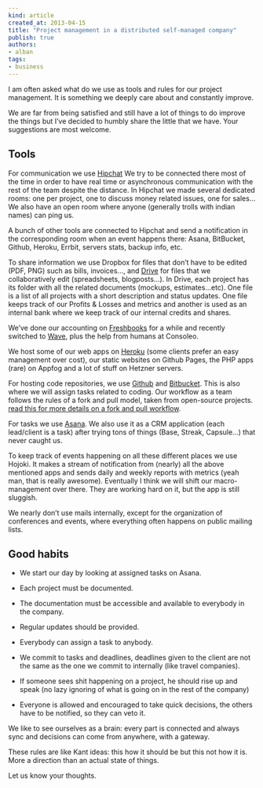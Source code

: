 ```yaml
---
kind: article
created_at: 2013-04-15
title: "Project management in a distributed self-managed company"
publish: true
authors:
- alban
tags:
- business
---
```


I am often asked what do we use as tools and rules for our project management. It is something we deeply care about and constantly improve.

We are far from being satisfied and still have a lot of things to do improve the things but I’ve decided to humbly share the little that we have. Your suggestions are most welcome.

## Tools

For communication we use [Hipchat](http://hipchat.com) We try to be connected there most of the time in order to have real time or asynchronous communication with the rest of the team despite the distance. In Hipchat we made several dedicated rooms: one per project, one to discuss money related issues, one for sales... We also have an open room where anyone (generally trolls with indian names) can ping us.

A bunch of other tools are connected to Hipchat and send a notification in the corresponding room when an event happens there: Asana, BitBucket, Github, Heroku, Errbit, servers stats, backup info, etc.

To share information we use Dropbox for files that don’t have to be edited (PDF, PNG) such as bills, invoices..., and [Drive](http://drive.google.com) for files that we collaboratively edit (spreadsheets, blogposts...). In Drive, each project has its folder with all the related documents (mockups, estimates...etc). One file is a list of all projects with a short description and status updates. One file keeps track of our Profits & Losses and metrics and another is used as an internal bank where we keep track of our internal credits and shares.

We’ve done our accounting on [Freshbooks](http://freshbooks.com) for a while and recently switched to [Wave](https://waveapps.com), plus the help from humans at Consoleo.

We host some of our web apps on [Heroku](http://heroku.com) (some clients prefer an easy management over cost), our static websites on Github Pages, the PHP apps (rare) on Appfog and a lot of stuff on Hetzner servers.

For hosting code repositories, we use [Github](http://github.com) and [Bitbucket](http://bitbucket.org).  This is also where we will assign tasks related to coding. Our workflow as a team follows the rules of a fork and pull model, taken from open-source projects. [read this for more details on a fork and pull workflow](http://zaiste.net/2012/05/how_i_use_git_-_basics/).

For tasks we use [Asana](http://asana.com). We also use it as a CRM application (each lead/client is a task) after trying tons of things (Base, Streak, Capsule...) that never caught us.

To keep track of events happening on all these different places we use Hojoki. It makes a stream of notification from (nearly) all the above mentioned apps and sends daily and weekly reports with metrics (yeah man, that is really awesome). Eventually I think we will shift our macro-management over there. They are working hard on it, but the app is still sluggish.

We nearly don’t use mails internally, except for the organization of conferences and events, where everything often happens on public mailing lists.

## Good habits

- We start our day by looking at assigned tasks on Asana.

- Each project must be documented.

- The documentation must be accessible and available to everybody in the company.

- Regular updates should be provided.

- Everybody can assign a task to anybody.

-  We commit to tasks and deadlines, deadlines given to the client are not the same as the one we commit to internally (like travel companies).

- If someone sees shit happening on a project, he should rise up and speak (no lazy ignoring of what is going on in the rest of the company)

 - Everyone is allowed and encouraged to take quick decisions, the others have to be notified, so they can veto it.


We like to see ourselves as a brain: every part is connected and always sync and decisions can come from anywhere, with a gateway.

These rules are like Kant ideas: this how it should be but this not how it is. More a direction than an actual state of things.

Let us know your thoughts.
